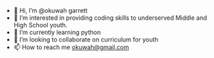 - 👋 Hi, I’m @okuwah garrett
- 👀 I’m interested in providing coding skills to underserved Middle and High School youth. 
- 🌱 I’m currently learning python
- 💞️ I’m looking to collaborate on curriculum for youth
- 📫 How to reach me okuwah@gmail.com

<!---
okuwah/okuwah is a ✨ special ✨ repository because its `README.md` (this file) appears on your GitHub profile.
You can click the Preview link to take a look at your changes.
--->
